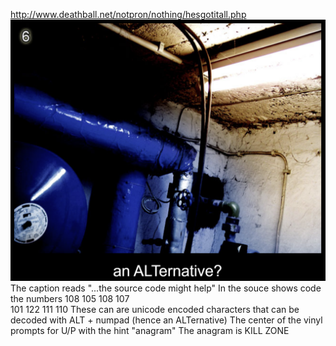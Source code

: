 http://www.deathball.net/notpron/nothing/hesgotitall.php
![Pasted image 20250117132139.png](export/Pasted%20image%2020250117132139.png)
The caption reads "...the source code might help"
In the souce shows code the numbers
108 105 108 107  
101 122 111 110
These can are unicode encoded characters that can be decoded with ALT + numpad (hence an ALTernative)
The center of the vinyl prompts for U/P with the hint "anagram"
The anagram is
KILL
ZONE
